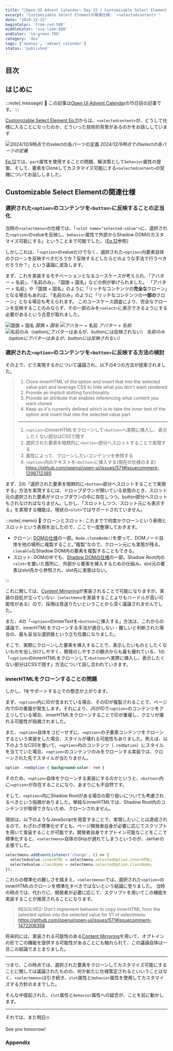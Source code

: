 ```yaml
---
title: "🎄Open UI Advent Calendar: Day 15 / Customizable Select Element Ep.13"
excerpt: "Customizable Select Elementの関連仕様: `<selectedcontent>`"
date: "2024-12-15"
beginColor: 'from-red-500'
middleColor: 'via-lime-500'
endColor: 'to-green-700'
category: 'dev'
tags: ['openui', 'advent calendar']
status: 'published'
---
```

## 目次

## はじめに

:::note{.message}
🎄 この記事は[Open UI Advent Calendar](https://adventar.org/calendars/10293)の15日目の記事です。
:::

[Customizable Select Element Ep.11](https://blog.sakupi01.com/dev/articles/2024-openui-advent-13)からは、`<selectedcontent>`が、どうして仕様に入ることになったのか、どういった技術的背景があるのかをお話ししています

![2024/12/9時点でのselectの各パーツの定義](/select-anatomy.png)
*2024/12/9時点でのselectの各パーツの定義*

[Ep.12](https://blog.sakupi01.com/dev/articles/2024-openui-advent-14)では、`part`属性を使用することの問題、解決策として`behavior`属性の提案、そして、要素をCloneしてカスタマイズ可能にする`<selectedcontent>`の契機についてお話ししました。

## Customizable Select Elementの関連仕様

### 選択された`<option>`のコンテンツを`<button>`に反映することの正当化

当時の`<selectmenu>`の仕様では、「`<slot name="selected-value">`に、選択された`<option>`のvalueを反映し、`behavior`属性で外部からShadow DOMのカスタマイズ可能にする」ということまで可能でした。（[Ep.12](https://blog.sakupi01.com/dev/articles/2024-openui-advent-14)参照）

しかしこれは、「`<option>`のvalueだけでなく、選択された`<option>`内要素自体のクローンを反映すべきだろうか？反映するとしたらどのような手法で行うべきだろうか？」という議論に波及します。

まず、これを実装するモチベーションとなるユースケースが考えられ、「アバター + 名前」、「名前のみ」、「国旗 + 国名」などの例が挙げられました。
「アバター + 名前」や「国旗 + 国名」のように「リッチなコンテンツの**完全な**クローン」となる場合もあれば、「名前のみ」のように「リッチなコンテンツの**一部の**クローン」となる場合も考えられます。
このユースケース調査により、完全なクローンを反映することのみならず、その一部のみを`<select>`に表示できるようにする必要があるという合意が取れました。

![国旗 + 国名](/flag-clone.png)
*国旗 + 国名*
![アバター + 名前](/avatar-clone.png)
*アバター + 名前*
![名前のみ（optionにアバターはあるが、buttonには反映されない）](/only-name-clone.png)
*名前のみ（optionにアバターはあるが、buttonには反映されない）*

### 選択された`<option>`のコンテンツを`<button>`に反映する方法の検討

その上で、どう実現するかについて議論され、以下の4つの方法が提案されました。

> 1. Clone innerHTML of the option and insert that into the selected value part and leverage CSS to hide what you don't want rendered
> 2. Provide an implicit slotting functionality
> 3. Provide an attribute that enables referencing what content you want cloned
> 4. Keep as it's currently defined which is to take the inner text of the option and insert that into the selected value part
>
> ***
>
> 1. `<option>`のinnerHTMLをクローンして`<button>`へ実際に挿入し、表示したくない部分はCSSで隠す
> 2. 選択された要素を暗黙的に`<button>`部分へスロットすることで実現する
> 3. 属性によって、クローンしたいコンテンツを参照する
> 4. `<option>`内のテキストを`<button>`に挿入する(現在の仕様のまま)
> https://github.com/openui/open-ui/issues/571#issuecomment-1298712385

まず、2の「選択された要素を暗黙的に`<button>`部分へスロットすることで実現する」方法を実現するには、ドロップダウンが開いている状態のとき、スロット元の選択された要素がドロップダウンの中に存在しつつ、button部分へスロットもされなければなりません。しかし、「スロットしつつ、スロット元にも表示する」を実現する機能は、現状の`<slot>`ではサポートされていません。

:::note{.memo}
📝 クローンとスロット:
これまでで何度かクローンという表現とスロットという表現を出したので、ここで一度整理しておきます。

- クローン: [DOMの仕様](https://dom.spec.whatwg.org/#ref-for-dom-node-clonenode%E2%91%A0)の一部。`Node.cloneNode()`を使って、DOMノード自体を他の場所に複製すること。”複製”なので、クローン元にも実態が残る。`clonable`なShadow DOM内の要素を複製することもできる。
- スロット: DOMの中でも、[Shadow DOMの仕様](https://dom.spec.whatwg.org/#shadow-tree-slots)の一部。Shadow Root内の`<slot>`を置いた箇所に、外部から要素を挿入するための仕組み。slot元の要素はslot先から参照され、slot先に実態はない。

:::

これに関しては、[Content Mirroring](https://github.com/openui/open-ui/issues/616)が実装されることで可能になりますが、実装の目処が立っていない（`selectmenu`を実装することよりもハードルが高い可能性がある）ので、採用は見送りたいということから深く議論されませんでした。

また、4の「`<option>`のinnerTextを`<button>`に挿入する」方法は、これからの議論で、innerHTMLをクローンする手法が適合しない・難しいと判断された場合の、最も妥当な選択肢という立ち位置になりました。

そこで、実際にクローンした要素を挿入することで、表示したいものとしたくないものを出し分けしやすく、開発のしやすさの観点からも最も優れている、1の「`<option>`のinnerHTMLをクローンして`<button>`へ実際に挿入し、表示したくない部分はCSSで隠す」方法について話し合われていきます。

### innerHTMLをクローンすることの問題

しかし、1をサポートする上での懸念が上がります。

まず、`<option>`内にIDが含まれている場合、そのIDが複製されることで、ページ内でIDの重複が発生します。それにより、JSがIDで`<option>`のコンテンツをクエリしている場合、innerHTMLをクローンすることでIDが重複し、クエリが壊れる可能性が指摘されました。

また、`<option>`自体をコピーせずに、`<option>`の子要素コンテンツをクローンするという実装をした場合、スタイルが壊れる可能性もありました。例えば、以下のようなCSSを書いて、`<option>`内のコンテンツ（`.redOption`）にスタイルを当てていた場合、`<option>`のコンテンツのみをクローンする実装では、クローンされた先でスタイルが当たりません。

```css
option .redOption { background-color: red }
```

そのため、`<option>`自体をクローンする実装にするのかというと、`<button>`内に`<option>`が存在することになり、あまりにも不自然です。

そして、`<option>`内にShadow Rootがある場合の取り扱いについても考慮されるべきという指摘がありました。単純なinnerHTMLでは、Shadow Root内のコンテンツが取得できないため、クローンされません。

現状は、以下のようなJavaScriptを用意することで、実現したいことは達成されるので、わざわざ標準化せずとも、ページ開発者自身が必要に応じてスクリプトを用いて実装することが可能です。開発者自身でオプトイン可能なことをここで標準化すると、`<selectmenu>`自体のShipが遅れてしまうというのが、Jarharの主張でした。

```js
selectmenu.addEventListener('change', () => {
  selectedvalue.innerHTML = selectmenu.selectedOption.innerHTML;
  selectedvalue.className = selectmenu.selectedOption.className;
});
```

これらの標準化の難しさを踏まえ、`<selectmenu>`では、選択された`<option>`のinnerHTMLのクローンを標準化すべきではないという結論に至りました。
当時の時点では、代わりに、開発者が必要に応じて、スクリプトを用いてこの機能を実装することが推奨されることになります。

> RESOLVED: Don't implement behavior to copy innerHTML from the selected option into the selected value for V1 of selectmenu
> https://github.com/openui/open-ui/issues/571#issuecomment-1472206358

将来的には、実装される可能性のある[Content Mirroring](https://github.com/openui/open-ui/issues/616)を用いて、オプトインの形でこの機能を提供する可能性があることにも触れられて、この議論自体は一旦この結論でまとまりました。

***

つまり、この時点では、選択された要素をクローンしてカスタマイズ可能にすることに関しては議論されたものの、何か新たに仕様策定されるといいうことはなく、`<selectmenu>`は引き続き、`slot`属性と`behavior`属性を使用してカスタマイズする方針のままでした。

そんな中提起された、`slot`属性と`behavior`属性への疑念が、ことを前に動かします。

***

それでは、また明日⛄

See you tomorrow!

### Appendix
